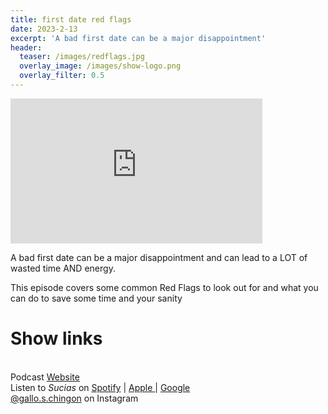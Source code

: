 ```yaml
---
title: first date red flags
date: 2023-2-13
excerpt: 'A bad first date can be a major disappointment'
header:
  teaser: /images/redflags.jpg
  overlay_image: /images/show-logo.png
  overlay_filter: 0.5
---
```


<iframe src='https://open.spotify.com/embed/episode/1PXYMcAW07qMKXS45ISZxm' width='80%' height='232' frameborder='0' allowtransparency='true' allow='encrypted-media'></iframe>

A bad first date can be a major disappointment and can lead to a LOT of wasted time AND energy.

This episode covers some common Red Flags to look out for and what you can do to save some time and your sanity

# Show links

<br> Podcast [Website](https://sucias.xyz)  <a href='https://sucias.xyz'><i class='fas fa-link'></i></a>
<br> Listen to *Sucias* on [Spotify](https://open.spotify.com/show/3XjoipCU3QzeIaQAAQpBdW)  <a href='https://open.spotify.com/show/3XjoipCU3QzeIaQAAQpBdW'><i class='fab fa-spotify'></i></a> | [Apple ](https://podcasts.apple.com/us/podcast/sucias/id1548173787)<i class='fas fa-podcast'></i> | [Google ](https://podcasts.google.com/feed/aHR0cHM6Ly9hbmNob3IuZm0vcy80MjI0YzYzYy9wb2RjYXN0L3Jzcw)  <a href='https://podcasts.google.com/feed/aHR0cHM6Ly9hbmNob3IuZm0vcy80MjI0YzYzYy9wb2RjYXN0L3Jzcw'><i class='fab fa-google-play'></i></a>
<br> [@gallo.s.chingon](https://instagram.com/gallo.s.chingon) on Instagram  <a href='https://www.instagram.com/gallo.s.chingon'><i class='fa-brands fa-instagram-square'></i></a>
